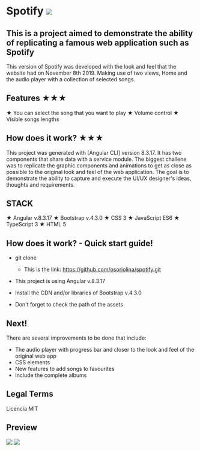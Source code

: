 # Spotify <img src="assets/logo.png">

## This is a project aimed to demonstrate the ability of replicating a famous web application such as Spotify

This version of Spotify was developed with the look and feel that the website had on November 8th 2019. Making use of two views, Home and the audio player with a collection of selected songs. 

## Features ★★★

★ You can select the song that you want to play 
★ Volume control 
★ Visible songs lengths 


## How does it work? ★★★

This project was generated with [Angular CLI] version 8.3.17. It has two components that share data with a service module. The biggest challene was to replicate the graphic components and animations to get as close as possible to the original look and feel of the web application. The goal is to demonstrate the ability to capture and execute the UI/UX designer's ideas, thoughts and requirements. 

## STACK
★ Angular  v.8.3.17
★ Bootstrap v.4.3.0
★ CSS 3 
★ JavaScript ES6
★ TypeScript 3
★ HTML 5

## How does it work? - Quick start guide! 

* git clone
    * This is the link: https://github.com/osoriolina/spotify.git

* This project is using Angular  v.8.3.17
* Install the CDN and/or libraries of Bootstrap v.4.3.0
* Don't forget to check the path of the assets 

## Next!

There are several improvements to be done that include: 
* The audio player with progress bar and closer to the look and feel of the original web app 
* CSS elements 
* New features to add songs to favourites
* Include the complete albums

## Legal Terms

Licencia MIT

## Preview

<img src="assets/preview_1.png">
<img src="assets/preview_2.png">